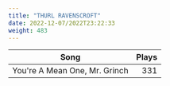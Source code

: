 ```yaml
---
title: "THURL RAVENSCROFT"
date: 2022-12-07/2022T23:22:33
weight: 483
---
```




 Song | Plays 
----- | -----:
You're A Mean One, Mr. Grinch | 331
